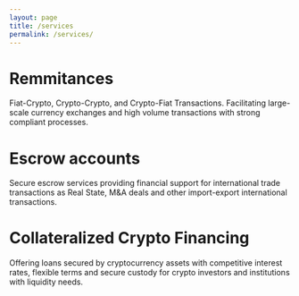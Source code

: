 ```yaml
---
layout: page
title: /services
permalink: /services/
---
```


# Remmitances

Fiat-Crypto, Crypto-Crypto, and Crypto-Fiat Transactions. Facilitating large-scale currency exchanges and high volume transactions with strong compliant processes.

# Escrow accounts

Secure escrow services providing financial support for international trade transactions as Real State, M&A deals and other import-export international transactions.

# Collateralized Crypto Financing

Offering loans secured by cryptocurrency assets with competitive interest rates, flexible terms and secure custody for crypto investors and institutions with liquidity needs.

